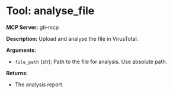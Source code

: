 # Tool: analyse_file

**MCP Server:** gti-mcp

**Description:** Upload and analyse the file in VirusTotal.

**Arguments:**

*   `file_path` (str): Path to the file for analysis. Use absolute path.

**Returns:**

*   The analysis report.
